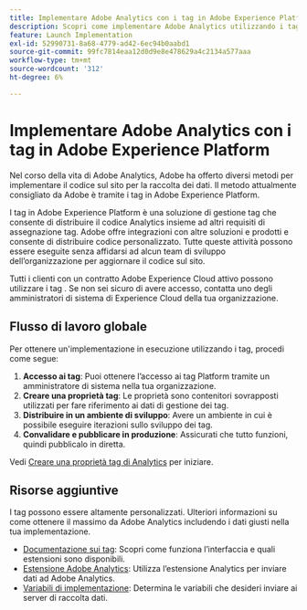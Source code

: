 ```yaml
---
title: Implementare Adobe Analytics con i tag in Adobe Experience Platform
description: Scopri come implementare Adobe Analytics utilizzando i tag
feature: Launch Implementation
exl-id: 52990731-8a68-4779-ad42-6ec94b0aabd1
source-git-commit: 99fc7814eaa12d0d9e8e478629a4c2134a577aaa
workflow-type: tm+mt
source-wordcount: '312'
ht-degree: 6%

---
```


# Implementare Adobe Analytics con i tag in Adobe Experience Platform

Nel corso della vita di Adobe Analytics, Adobe ha offerto diversi metodi per implementare il codice sul sito per la raccolta dei dati. Il metodo attualmente consigliato da Adobe è tramite i tag in Adobe Experience Platform.

I tag in Adobe Experience Platform è una soluzione di gestione tag che consente di distribuire il codice Analytics insieme ad altri requisiti di assegnazione tag. Adobe offre integrazioni con altre soluzioni e prodotti e consente di distribuire codice personalizzato. Tutte queste attività possono essere eseguite senza affidarsi ad alcun team di sviluppo dell’organizzazione per aggiornare il codice sul sito.

Tutti i clienti con un contratto Adobe Experience Cloud attivo possono utilizzare i tag . Se non sei sicuro di avere accesso, contatta uno degli amministratori di sistema di Experience Cloud della tua organizzazione.

## Flusso di lavoro globale

Per ottenere un&#39;implementazione in esecuzione utilizzando i tag, procedi come segue:

1. **Accesso ai tag**: Puoi ottenere l’accesso ai tag Platform tramite un amministratore di sistema nella tua organizzazione.
2. **Creare una proprietà tag**: Le proprietà sono contenitori sovrapposti utilizzati per fare riferimento ai dati di gestione dei tag.
3. **Distribuire in un ambiente di sviluppo**: Avere un ambiente in cui è possibile eseguire iterazioni sullo sviluppo dei tag.
4. **Convalidare e pubblicare in produzione**: Assicurati che tutto funzioni, quindi pubblicalo in diretta.

Vedi [Creare una proprietà tag di Analytics](create-analytics-property.md) per iniziare.

## Risorse aggiuntive

I tag possono essere altamente personalizzati. Ulteriori informazioni su come ottenere il massimo da Adobe Analytics includendo i dati giusti nella tua implementazione.

* [Documentazione sui tag](https://experienceleague.adobe.com/docs/experience-platform/tags/home.html?lang=it#): Scopri come funziona l’interfaccia e quali estensioni sono disponibili.
* [Estensione Adobe Analytics](https://experienceleague.adobe.com/docs/experience-platform/tags/extensions/adobe/analytics/overview.html?lang=it): Utilizza l’estensione Analytics per inviare dati ad Adobe Analytics.
* [Variabili di implementazione](../vars/overview.md): Determina le variabili che desideri inviare ai server di raccolta dati.
